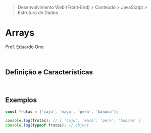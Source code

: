 > Desenvolvimento Web (Front-End) > Conteúdo > JavaScript > Estrutura de Dados

# Arrays

Prof. Eduardo Ono

<br>

## Definição e Características

<br>

## Exemplos

```js
const frutas = ['caju', 'maça', 'pera', 'banana'];

console.log(frutas); // [ 'caju', 'maça', 'pera', 'banana' ]
console.log(typeof frutas); // object
```
